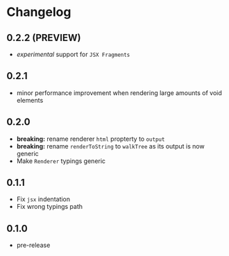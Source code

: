 # Changelog

## 0.2.2 (PREVIEW)

- _experimental_ support for `JSX Fragments`

## 0.2.1

- minor performance improvement when rendering large amounts of void elements

## 0.2.0

- **breaking:** rename renderer `html` propterty to `output`
- **breaking:** rename `renderToString` to `walkTree` as its output is now generic
- Make `Renderer` typings generic

## 0.1.1

- Fix `jsx` indentation
- Fix wrong typings path

## 0.1.0

- pre-release
